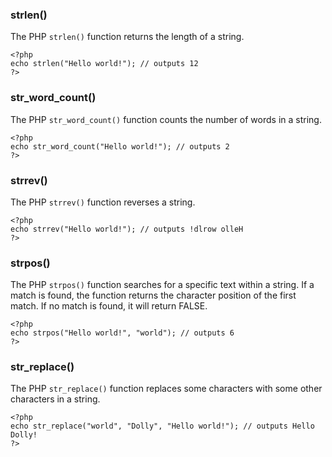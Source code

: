 ### strlen()

The PHP `strlen()` function returns the length of a string.

```
<?php  
echo strlen("Hello world!"); // outputs 12  
?>
```

### str_word_count()

The PHP `str_word_count()` function counts the number of words in a string.

```
<?php  
echo str_word_count("Hello world!"); // outputs 2  
?>
```

### strrev()

The PHP `strrev()` function reverses a string.

```
<?php  
echo strrev("Hello world!"); // outputs !dlrow olleH  
?>
```

### strpos()

The PHP `strpos()` function searches for a specific text within a string. If a match is found, the function returns the character position of the first match. If no match is found, it will return FALSE.

```
<?php  
echo strpos("Hello world!", "world"); // outputs 6  
?>
```

### str_replace()

The PHP `str_replace()` function replaces some characters with some other characters in a string.

```
<?php  
echo str_replace("world", "Dolly", "Hello world!"); // outputs Hello Dolly!  
?>
```


